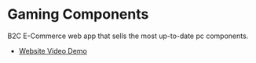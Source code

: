 # Gaming Components

B2C E-Commerce web app that sells the most up-to-date pc components.

- [Website Video Demo](https://www.youtube.com/watch?v=LhHmhZUV8rY) 